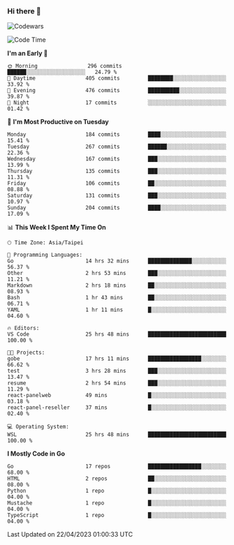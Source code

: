 ### Hi there 👋

![Codewars](https://www.codewars.com/users/omegaatt36/badges/small)

<!--START_SECTION:waka-->
![Code Time](http://img.shields.io/badge/Code%20Time-1%2C063%20hrs%201%20min-blue)

**I'm an Early 🐤** 

```text
🌞 Morning                296 commits         ██████░░░░░░░░░░░░░░░░░░░   24.79 % 
🌆 Daytime                405 commits         ████████░░░░░░░░░░░░░░░░░   33.92 % 
🌃 Evening                476 commits         ██████████░░░░░░░░░░░░░░░   39.87 % 
🌙 Night                  17 commits          ░░░░░░░░░░░░░░░░░░░░░░░░░   01.42 % 
```
📅 **I'm Most Productive on Tuesday** 

```text
Monday                   184 commits         ████░░░░░░░░░░░░░░░░░░░░░   15.41 % 
Tuesday                  267 commits         ██████░░░░░░░░░░░░░░░░░░░   22.36 % 
Wednesday                167 commits         ███░░░░░░░░░░░░░░░░░░░░░░   13.99 % 
Thursday                 135 commits         ███░░░░░░░░░░░░░░░░░░░░░░   11.31 % 
Friday                   106 commits         ██░░░░░░░░░░░░░░░░░░░░░░░   08.88 % 
Saturday                 131 commits         ███░░░░░░░░░░░░░░░░░░░░░░   10.97 % 
Sunday                   204 commits         ████░░░░░░░░░░░░░░░░░░░░░   17.09 % 
```


📊 **This Week I Spent My Time On** 

```text
🕑︎ Time Zone: Asia/Taipei

💬 Programming Languages: 
Go                       14 hrs 32 mins      ██████████████░░░░░░░░░░░   56.37 % 
Other                    2 hrs 53 mins       ███░░░░░░░░░░░░░░░░░░░░░░   11.21 % 
Markdown                 2 hrs 18 mins       ██░░░░░░░░░░░░░░░░░░░░░░░   08.93 % 
Bash                     1 hr 43 mins        ██░░░░░░░░░░░░░░░░░░░░░░░   06.71 % 
YAML                     1 hr 11 mins        █░░░░░░░░░░░░░░░░░░░░░░░░   04.60 % 

🔥 Editors: 
VS Code                  25 hrs 48 mins      █████████████████████████   100.00 % 

🐱‍💻 Projects: 
gobe                     17 hrs 11 mins      █████████████████░░░░░░░░   66.62 % 
test                     3 hrs 28 mins       ███░░░░░░░░░░░░░░░░░░░░░░   13.47 % 
resume                   2 hrs 54 mins       ███░░░░░░░░░░░░░░░░░░░░░░   11.29 % 
react-panelweb           49 mins             █░░░░░░░░░░░░░░░░░░░░░░░░   03.18 % 
react-panel-reseller     37 mins             █░░░░░░░░░░░░░░░░░░░░░░░░   02.40 % 

💻 Operating System: 
WSL                      25 hrs 48 mins      █████████████████████████   100.00 % 
```

**I Mostly Code in Go** 

```text
Go                       17 repos            █████████████████░░░░░░░░   68.00 % 
HTML                     2 repos             ██░░░░░░░░░░░░░░░░░░░░░░░   08.00 % 
Python                   1 repo              █░░░░░░░░░░░░░░░░░░░░░░░░   04.00 % 
Mustache                 1 repo              █░░░░░░░░░░░░░░░░░░░░░░░░   04.00 % 
TypeScript               1 repo              █░░░░░░░░░░░░░░░░░░░░░░░░   04.00 % 
```




 Last Updated on 22/04/2023 01:00:33 UTC
<!--END_SECTION:waka-->

<!--
**omegaatt36/omegaatt36** is a ✨ _special_ ✨ repository because its `README.md` (this file) appears on your GitHub profile.

Here are some ideas to get you started:

- 🔭 I’m currently working on ...
- 🌱 I’m currently learning ...
- 👯 I’m looking to collaborate on ...
- 🤔 I’m looking for help with ...
- 💬 Ask me about ...
- 📫 How to reach me: ...
- 😄 Pronouns: ...
- ⚡ Fun fact: ...
-->
